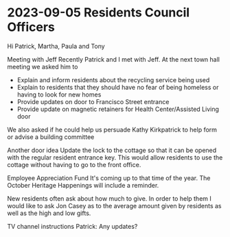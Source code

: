 # 2023-09-05 Residents Council Officers

Hi Patrick, Martha, Paula and Tony


Meeting with Jeff
Recently Patrick and I met with Jeff. At the next town hall meeting we asked him to

* Explain and inform residents about the recycling service being used
* Explain to residents that they should have no fear of being homeless or having to look for new homes
* Provide updates on door to Francisco Street entrance
* Provide update on magnetic retainers for Health Center/Assisted Living door

We also asked if he could help us persuade Kathy Kirkpatrick to help form or advise a building committee

Another door idea
Update the lock to the cottage so that it can be opened with the regular resident entrance key. This would allow residents to use the cottage without having to go to the front office.

Employee Appreciation Fund
It's coming up to that time of the year. The October Heritage Happenings will include a reminder.

New residents often ask about how much to give. In order to help them I would like to ask Jon Casey as to the average amount given by residents as well as the high and low gifts.

TV channel instructions
Patrick: Any updates?
